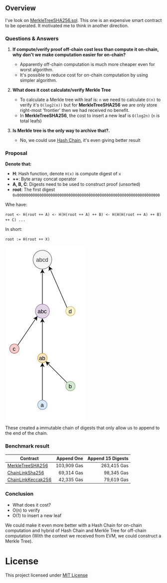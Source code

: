 ## Overview

I've look on [MerkleTreeSHA256.sol](https://github.com/chiro-hiro/chainlink/blob/main/contracts/MerkleTreeSHA256.sol). This one is an expensive smart contract to be operated. It motivated me to think in another direction.

### Questions & Answers

1. **If compute/verify proof off-chain cost less than compute it on-chain, why don't we make computation easier for on-chain?**

    - Apparently off-chain computation is much more cheaper even for worst algorithm.
    - It's possible to reduce cost for on-chain computation by using simpler algorithm.

2. **What does it cost calculate/verify Merkle Tree**

    - To calculate a Merkle tree with leaf is: `n` we need to calculate `O(n)` to verify it's `O(log⁡2(n))` but for **MerkleTreeSHA256** we are only store right-most 'frontier' then we had received no benefit.
    - In **MerkleTreeSHA256**, the cost to insert a new leaf is `O(log2n)` (`n` is total leafs)

3. **Is Merkle tree is the only way to archive that?.**

    - No, we could use [Hash Chain](https://en.wikipedia.org/wiki/Hash_chain), it's even giving better result

### Proposal

**Denote that:**

- **H**: Hash function, denote `H(x)` is compute digest of `x` 
- **++**: Byte array concat operator
- **A, B, C**: Digests need to be used to construct proof (unsorted)
- **root**: The first digest `0x0000000000000000000000000000000000000000000000000000000000000000`

Whe have:

`root <- H(root ++ A) <- H(H(root ++ A) ++ B) <- H(H(H(root ++ A) ++ B) ++ C) ...`

In short:

`root := H(root ++ X)`

![Hash Chain](https://raw.githubusercontent.com/chiro-hiro/chainlink/main/content/hash-chain.jpg)

These created a immutable chain of digests that only allow us to append to the end of the chain.

### Benchmark result

| Contract           |  Append One | Append 15 Digests |
|--------------------|------------:|------------------:|
| [MerkleTreeSHA256](https://github.com/chiro-hiro/chainlink/blob/main/contracts/MerkleTreeSHA256.sol)   | 103,909 Gas |       263,415 Gas |
| [ChainLinkSha256](https://github.com/chiro-hiro/chainlink/blob/main/contracts/ChainLinkSha256.sol)    |  69,314 Gas |        98,345 Gas |
| [ChainLinkKeccak256](https://github.com/chiro-hiro/chainlink/blob/main/contracts/ChainLinkKeccak256.sol) |  42,335 Gas |        79,619 Gas |

### Conclusion

- What does it cost?
- O(n) to verify
- O(1) to insert a new leaf

We could make it even more better with a Hash Chain for on-chain computation and hybrid of Hash Chain and Merkle Tree for off-chain computation (With the context we received from EVM, we could construct a Merkle Tree).

# License

This project licensed under [MIT License](https://github.com/chiro-hiro/chainlink/blob/main/LICENSE)
